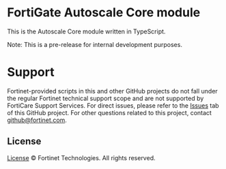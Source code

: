 # FortiGate Autoscale Core module
This is the Autoscale Core module written in TypeScript.

Note: This is a pre-release for internal development purposes.

# Support
Fortinet-provided scripts in this and other GitHub projects do not fall under the regular Fortinet technical support scope and are not supported by FortiCare Support Services.
For direct issues, please refer to the [Issues](https://github.com/fortinet/autoscale-core/issues) tab of this GitHub project.
For other questions related to this project, contact [github@fortinet.com](mailto:github@fortinet.com).

## License
[License](https://github.com/fortinet/autoscale-core/blob/master/LICENSE) © Fortinet Technologies. All rights reserved.
